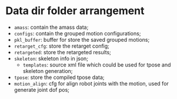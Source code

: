 # Data dir folder arrangement

- `amass`: contain the amass data;
- `configs`: contain the grouped motion configurations;
- `pkl_buffer`: buffer for store the saved grouped motions;
- `retarget_cfg`: store the retarget config;
- `retargeted`: store the retargeted results;
- `skeleton`: skeleton info in json;
    - `templates`: source xml file which could be used for tpose and skeleton generation;
- `tpose`: store the compiled tpose data;
- `motion_align`: cfg for align robot joints with the motion, used for generate joint dof pos;